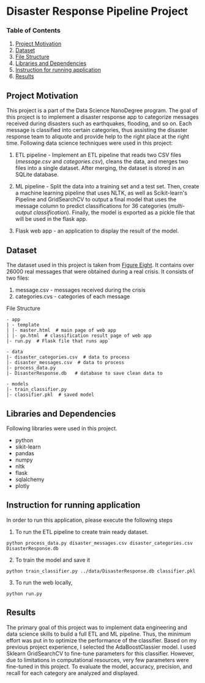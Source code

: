 
# Disaster Response Pipeline Project
### Table of Contents
1. [Project Motivation](#motivation)
2. [Dataset](#dataset)
3. [File Structure](#file)
4. [Libraries and Dependencies](#libraries)
5. [Instruction for running application](#instructions)
6. [Results](#results)

## Project Motivation<a name="motivation"></a>

This project is a part of the Data Science NanoDegree program. The goal of this project is to implement a disaster response app to categorize messages received during disasters such as earthquakes, flooding, and so on. Each message is classified into certain categories, thus assisting the disaster response team to aliquote and provide help to the right place at the right time. Following data science techniques were used in this project:

1. ETL pipeline - Implement an ETL pipeline that reads two CSV files (*message.csv* and *categories.csv*), cleans the data, and merges two files into a single dataset. After merging,  the dataset is stored in an SQLite database.

2. ML pipeline - Split the data into a training set and a test set. Then, create a machine learning pipeline that uses NLTK, as well as Scikit-learn's Pipeline and GridSearchCV to output a final model that uses the message column to predict classifications for 36 categories (*multi-output classification*). Finally, the model is exported as a pickle file that will be used in the flask app. 

3. Flask web app - an application to display the result of the model.


## Dataset<a name="dataset"></a>

The dataset used in this project is taken from [Figure Eight](https://appen.com/). It contains over 26000 real messages that were obtained during a real crisis. It consists of two files:
1. message.csv - messages received during the crisis
2. categories.cvs - categories of each message
       
File Structure<a name="file"></a>
```
- app
| - template
| |- master.html  # main page of web app
| |- go.html  # classification result page of web app
|- run.py  # Flask file that runs app`

- data
|- disaster_categories.csv  # data to process 
|- disaster_messages.csv  # data to process
|- process_data.py
|- DisasterResponse.db   # database to save clean data to

- models
|- train_classifier.py
|- classifier.pkl  # saved model
```

## Libraries and Dependencies<a name="libraries"></a>

Following libraries were used in this project.

 - python
 - sikit-learn
 - pandas
 - numpy
 - nltk
 - flask
 - sqlalchemy
 - plotly

## Instruction for running application<a name="instructions"></a>

In order to run this application, please execute the following steps
   1. To run the ETL pipeline to create train ready dataset.
   ```
   python process_data.py disaster_messages.csv disaster_categories.csv DisasterResponse.db
   ```
   2. To train the model and save it 
   ```
   python train_classifier.py ../data/DisasterResponse.db classifier.pkl
   ```   
   3. To run the web locally,
   ```
   python run.py
   ```
   
 ## Results
 The primary goal of this project was to implement data engineering and data science skills to build a full ETL and ML pipeline. Thus, the minimum effort was put in to optimize the performance of the classifier. Based on my previous project experience, I selected the AdaBoostClassier model. I used Sklearn GridSearchCV to fine-tune parameters for this classifier. However, due to limitations in computational resources, very few parameters were fine-tuned in this project. To evaluate the model, accuracy, precision, and recall for each category are analyzed and displayed.